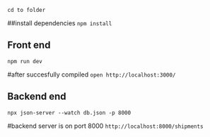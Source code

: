  `cd to folder`
 
##install dependencies
`npm install`

## Front end
`npm run dev`

#after succesfully compiled 
`open http://localhost:3000/`

## Backend end
`npx json-server --watch db.json -p 8000`

#backend server is on port 8000
`http://localhost:8000/shipments`
